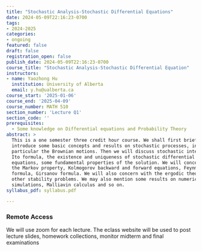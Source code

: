 ```yaml
---
title: "Stochastic Analysis-Stochastic Differential Equations"
date: 2024-05-09T22:16:23-0700
tags:
- 2024-2025
categories:
- ongoing
featured: false
draft: false
registration_open: false
publish_date: 2024-05-09T22:16:23-0700
course_title: "Stochastic Analysis-Stochastic Differential Equation"
instructors:
- name: Yaozhong Hu
  institution: University of Alberta
  email: y.hu@ualberta.ca
course_start: '2025-01-06'
course_end: '2025-04-09'
course_number: MATH 510
section_number: 'Lecture Q1'
section_code: ''
prerequisites:
  - Some knowledge on Differential equations and Probability Theory
abstract: > 
  This is a one semester three credit hour course. We shall first briefly
  introduce some basic concepts and results on stochastic processes, in
  particular the Brownian motions. Then we will discuss stochastic integrals,
  Ito formula, the existence and uniqueness of stochastic differential
  equations, some fundamental properties of the solution. We will concern with
  the Markov property, Kolmogorov backward and forward equations, Feynman-Kac
  formula, Girsanov formula. We will also concern with the ergodic theory and
  other stability problems. We may also mention some results on numerical
  simulations, Malliavin calculus and so on.
syllabus_pdf: syllabus.pdf

---
```


### Remote Access
We will use zoom for each lecture. The eclass website will be used to post 
lecture slides, homework collections, monitor midterm and final examinations
